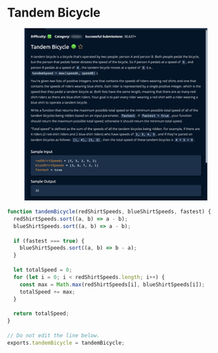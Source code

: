 # Tandem Bicycle

<figure><img src="../../../.gitbook/assets/Screenshot 2023-01-20 at 19.02.35.png" alt=""><figcaption></figcaption></figure>

```javascript
function tandemBicycle(redShirtSpeeds, blueShirtSpeeds, fastest) {
  redShirtSpeeds.sort((a, b) => a - b);
  blueShirtSpeeds.sort((a, b) => a - b);

  if (fastest === true) {
    blueShirtSpeeds.sort((a, b) => b - a);
  }

  let totalSpeed = 0;
  for (let i = 0; i < redShirtSpeeds.length; i++) {
    const max = Math.max(redShirtSpeeds[i], blueShirtSpeeds[i]);
    totalSpeed += max;
  }
  
  return totalSpeed;
}

// Do not edit the line below.
exports.tandemBicycle = tandemBicycle;
```
